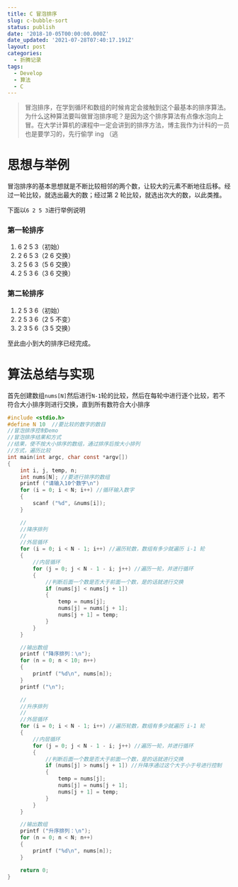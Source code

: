 ```yaml
---
title: C 冒泡排序
slug: c-bubble-sort
status: publish
date: '2018-10-05T00:00:00.000Z'
date_updated: '2021-07-28T07:40:17.191Z'
layout: post
categories:
  - 折腾记录
tags:
  - Develop
  - 算法
  - C
---
```

> 冒泡排序，在学到循环和数组的时候肯定会接触到这个最基本的排序算法。为什么这种算法要叫做冒泡排序呢？是因为这个排序算法有点像水泡向上冒。在大学计算机的课程中一定会讲到的排序方法，博主我作为计科的一员也是要学习的，先行偷学 ing （逃

# 思想与举例

冒泡排序的基本思想就是不断比较相邻的两个数，让较大的元素不断地往后移。经过一轮比较，就选出最大的数；经过第 2 轮比较，就选出次大的数，以此类推。

下面以`6 2 5 3`进行举例说明

### 第一轮排序

1. 6 2 5 3（初始）
2. 2 6 5 3（2 6 交换）
3. 2 5 6 3（5 6 交换）
4. 2 5 3 6（3 6 交换）

### 第二轮排序

1. 2 5 3 6（初始）
2. 2 5 3 6（2 5 不变）
3. 2 3 5 6（3 5 交换）

至此由小到大的排序已经完成。

# 算法总结与实现

首先创建数组`nums[N]`然后进行`N-1`轮的比较，然后在每轮中进行逐个比较，若不符合大小排序则进行交换，直到所有数符合大小排序

```c
#include <stdio.h>
#define N 10  //要比较的数字的数目
//冒泡排序控制Demo
//冒泡排序结果和方式
//结果，使不按大小排序的数组，通过排序后按大小排列
//方式，遍历比较
int main(int argc, char const *argv[])
{
    int i, j, temp, n;
    int nums[N]; //要进行排序的数组
    printf ("请输入10个数字\n")
    for (i = 0; i < N; i++) //循环输入数字
    {
        scanf ("%d", &nums[i]);
    }

    //
    //降序排列
    //
    //外层循环
    for (i = 0; i < N - 1; i++) //遍历轮数，数组有多少就遍历 i-1 轮
    {
        //内层循环
        for (j = 0; j < N - 1 - i; j++) //遍历一轮，并进行循环
        {
            //判断后面一个数是否大于前面一个数，是的话就进行交换
            if (nums[j] < nums[j + 1])
            {
                temp = nums[j];
                nums[j] = nums[j + 1];
                nums[j + 1] = temp;
            }
        }
    }

    //输出数组
    printf ("降序排列：\n");
    for (n = 0; n < 10; n++)
    {
        printf ("%d\n", nums[n]);
    }
    printf ("\n");

    //
    //升序排列
    //
    //外层循环
    for (i = 0; i < N - 1; i++) //遍历轮数，数组有多少就遍历 i-1 轮
    {
        //内层循环
        for (j = 0; j < N - 1 - i; j++) //遍历一轮，并进行循环
        {
            //判断后面一个数是否大于前面一个数，是的话就进行交换
            if (nums[j] > nums[j + 1]) //升降序通过这个大于小于号进行控制
            {
                temp = nums[j];
                nums[j] = nums[j + 1];
                nums[j + 1] = temp;
            }
        }
    }

    //输出数组
    printf ("升序排列：\n");
    for (n = 0; n < N; n++)
    {
        printf ("%d\n", nums[n]);
    }

    return 0;
}
```

